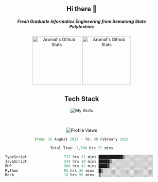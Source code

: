 <div align="center">
  <h2>Hi there 👋</h2>

  <h5>Fresh Graduate Informatics Engineering from Semarang State Polytechnic</h5>

  <img
    height="160"
    alt="Aromal's Github Stats"
    src="https://github-readme-stats.vercel.app/api?username=dafariski77&show_icons=true&theme=tokyonight&count_private=true"
  />
  <img
    alt="Aromal's Github Stats"
    height="160"
    src="https://github-readme-stats.vercel.app/api/top-langs/?username=dafariski77&layout=compact&theme=tokyonight"
  />

  <h2>Tech Stack</h2>
  
![My Skills](https://simpleskill.icons.workers.dev/svg?i=typescript,next.js,react,tailwindcss,shadcnui,reactquery,prisma,socketdotio,zod)

  <br /><br />
  <img src="https://komarev.com/ghpvc/?username=dafariski77&abbreviated=true" alt="Profile Views">
    
  <!--START_SECTION:waka-->

```rust
From: 16 August 2023 - To: 08 February 2025

Total Time: 1,598 hrs 25 mins

TypeScript                 737 hrs 31 mins ███████████▒░░░░░░░░░░░░░   45.70 %
JavaScript                 334 hrs 10 mins █████▒░░░░░░░░░░░░░░░░░░░   20.70 %
PHP                        300 hrs 42 mins ████▓░░░░░░░░░░░░░░░░░░░░   18.63 %
Python                     95 hrs 26 mins  █▒░░░░░░░░░░░░░░░░░░░░░░░   05.91 %
Bash                       18 hrs 50 mins  ▒░░░░░░░░░░░░░░░░░░░░░░░░   01.17 %
```

<!--END_SECTION:waka-->
</div>
